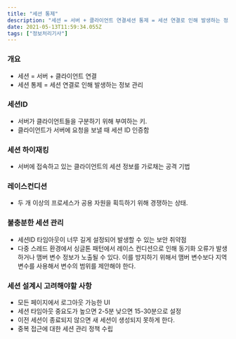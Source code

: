 ```yaml
---
title: "세션 통제"
description: "세션 = 서버 + 클라이언트 연결세션 통제 = 세션 연결로 인해 발생하는 정보 관리서버가 클라이언트들을 구분하기 위해 부여하는 키.클라이언트가 서버에 요청을 보낼 때 세션 ID 인증함서버에 접속하고 있는 클라이언트의 세션 정보를 가로채는 공격 기법두 개 이상의 프로세스"
date: 2021-05-13T11:59:34.055Z
tags: ["정보처리기사"]
---
```

### 개요
- 세션 = 서버 + 클라이언트 연결
- 세션 통제 = 세션 연결로 인해 발생하는 정보 관리

### 세션ID
- 서버가 클라이언트들을 구분하기 위해 부여하는 키.
- 클라이언트가 서버에 요청을 보낼 때 세션 ID 인증함

### 세션 하이재킹
- 서버에 접속하고 있는 클라이언트의 세션 정보를 가로채는 공격 기법

### 레이스컨디션
- 두 개 이상의 프로세스가 공용 자원을 획득하기 위해 경쟁하는 상태. 

### 불충분한 세션 관리
- 세션ID 타임아웃이 너무 길게 설정되어 발생할 수 있는 보안 취약점
- 다중 스레드 환경에서 싱글톤 패턴에서 레이스 컨디션으로 인해 동기화 오류가 발생하거나 맴버 변수 정보가 노출될 수 있다. 이를 방지하기 위해서 맴버 변수보다 지역 변수를 사용해서 변수의 범위를 제안해야 한다. 

### 세션 설계시 고려해야할 사항
- 모든 페이지에서 로그아웃 가능한 UI
- 세션 타임아웃 중요도가 높으면 2-5분 낮으면 15-30분으로 설정
- 이전 세션이 종료되지 않으면 새 세션이 생성되지 못하게 한다.
- 중복 접근에 대한 세션 관리 정책 수립

